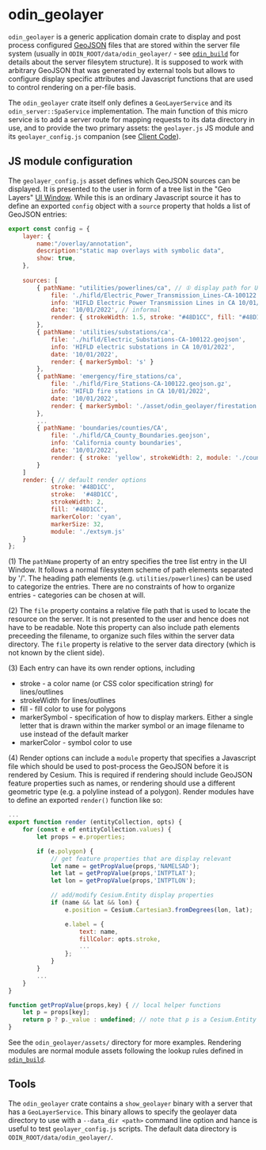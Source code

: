 # odin_geolayer

`odin_geolayer` is a generic application domain crate to display and post process configured [GeoJSON](https://geojson.org/) files that are
stored within the server file system (usually in `ODIN_ROOT/data/odin_geolayer/` - see [`odin_build`](odin_build/odin_build.md) for
details about the server filesytem structure).  It is supposed to work with arbitrary GeoJSON that was generated by external tools but allows
to configure display specific attributes and Javascript functions that are used to control rendering on a per-file basis. 

The `odin_geolayer` crate itself only defines a `GeoLayerService` and its `odin_server::SpaService` implementation. The main function of this
micro service is to add a server route for mapping requests to its data directory in use, and to provide the two primary assets: the `geolayer.js`
JS module and its `geolayer_config.js` companion (see [Client Code](odin_server/client.md)).

## JS module configuration

The `geolayer_config.js` asset defines which GeoJSON sources can be displayed. It is presented to the user in form of a tree list in the
"Geo Layers" [UI Window](odin_server/client.md). While this is an ordinary Javascript source it has to define an exported `config` object with
a `source` property that holds a list of GeoJSON entries:

```javascript
export const config = {
    layer: {
        name:"/overlay/annotation",
        description:"static map overlays with symbolic data",
        show: true,
    },
    
    sources: [
        { pathName: "utilities/powerlines/ca", // ① display path for UI window
            file: './hifld/Electric_Power_Transmission_Lines-CA-100122.geojson', // ② relative file path of GeoJSON resource
            info: 'HIFLD Electric Power Transmission Lines in CA 10/01/2022', // informal
            date: '10/01/2022', // informal
            render: { strokeWidth: 1.5, stroke: "#48D1CC", fill: "#48D1CC" } // ③ render options
        },
        { pathName: 'utilities/substations/ca',
            file: './hifld/Electric_Substations-CA-100122.geojson',
            info: 'HIFLD electric substations in CA 10/01/2022',
            date: '10/01/2022',
            render: { markerSymbol: 's' }
        },
        { pathName: 'emergency/fire_stations/ca',
            file: './hifld/Fire_Stations-CA-100122.geojson.gz',
            info: 'HIFLD fire stations in CA 10/01/2022',
            date: '10/01/2022',
            render: { markerSymbol: './asset/odin_geolayer/firestation.png', markerColor: 'red' }  // ③ render options with marker symbol
        },
        ...
        { pathName: 'boundaries/counties/CA',
            file: './hifld/CA_County_Boundaries.geojson',
            info: 'California county boundaries',
            date: '10/01/2022',
            render: { stroke: 'yellow', strokeWidth: 2, module: './county_boundaries.js' } // ④ render options with post-proc module
        }
    ]
    render: { // default render options
            stroke: '#48D1CC',
            stroke:  '#48D1CC',
            strokeWidth: 2,
            fill: '#48D1CC',
            markerColor: 'cyan',
            markerSize: 32,
            module: './extsym.js'
    }
};
```

(1) The `pathName` property of an entry specifies the tree list entry in the UI Window. It follows a normal filesystem scheme of
path elements separated by '/'. The heading path elements (e.g. `utilities/powerlines`) can be used to categorize the entries. There
are no constraints of how to organize entries - categories can be chosen at will.

(2) The `file` property contains a relative file path that is used to locate the resource on the server. It is not presented to the
user and hence does not have to be readable. Note this property can also include path elements preceeding the filename, to organize
such files within the server data directory. The `file` property is relative to the server data directory (which is not known by
the client side).

(3) Each entry can have its own render options, including

 - stroke - a color name (or CSS color specification string) for lines/outlines
 - strokeWidth for lines/outlines
 - fill - fill color to use for polygons
 - markerSymbol - specification of how to display markers. Either a single letter that is drawn within the marker symbol
   or an image filename to use instead of the default marker
 - markerColor - symbol color to use

(4) Render options can include a `module` property that specifies a Javascript file which should be used to post-process
the GeoJSON before it is rendered by Cesium. This is required if rendering should include GeoJSON feature properties such as
names, or rendering should use a different geometric type (e.g. a polyline instead of a polygon). Render modules have to
define an exported `render()` function like so:

```javascript
...
export function render (entityCollection, opts) {
    for (const e of entityCollection.values) {
        let props = e.properties;

        if (e.polygon) {
            // get feature properties that are display relevant
            let name = getPropValue(props,'NAMELSAD');
            let lat = getPropValue(props,'INTPTLAT');
            let lon = getPropValue(props,'INTPTLON');

            // add/modify Cesium.Entity display properties
            if (name && lat && lon) {
                e.position = Cesium.Cartesian3.fromDegrees(lon, lat);

                e.label = {
                    text: name,
                    fillColor: opts.stroke,
                    ...
                };
            }
        }
        ...
    }
}

function getPropValue(props,key) { // local helper functions
    let p = props[key];
    return p ? p._value : undefined; // note that p is a Cesium.Entity property (data has to be extracted from `_value`)
}
```

See the `odin_geolayer/assets/` directory for more examples. Rendering modules are normal module assets following the 
lookup rules defined in [`odin_build`](odin_build/odin_build.md).


## Tools

The `odin_geolayer` crate contains a `show_geolayer` binary with a server that has a `GeoLayerService`. This binary allows
to specify the geolayer data directory to use with a `--data_dir <path>` command line option and hance is useful to test
`geolayer_config.js` scripts. The default data directory is `ODIN_ROOT/data/odin_geolayer/`.